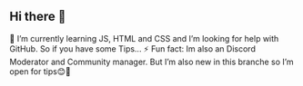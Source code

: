 ## Hi there 👋

<!--
**BluefireXP/BluefireXP** is a ✨ _special_ ✨ repository because its `README.md` (this file) appears on your GitHub profile.

Here are some ideas to get you started:

- 🔭 I’m currently working on ...
- 🌱 I’m currently learning ...
- 👯 I’m looking to collaborate on ...
- 🤔 I’m looking for help with ...
- 💬 Ask me about ...
- 📫 How to reach me: ...
- 😄 Pronouns: ...
- ⚡ Fun fact: ...
-->
🌱 I’m currently learning JS, HTML and CSS and I’m looking for help with GitHub. So if you have some Tips...
⚡ Fun fact: Im also an Discord Moderator and Community manager. But I’m also new in this branche so I’m open for tips😊👋
